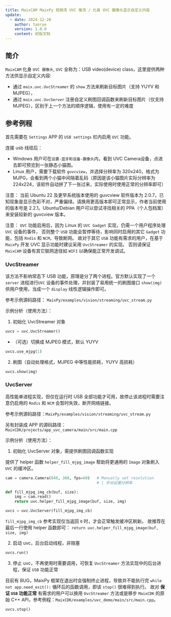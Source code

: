 ```yaml
---
title: MaixCAM MaixPy 视频流 UVC 推流 / 化身 UVC 摄像头显示自定义内容
update:
  - date: 2024-12-20
    author: taorye
    version: 1.0.0
    content: 初版文档
---
```


## 简介

`MaixCAM` 化身 `UVC 摄像头`, `UVC` 全称为：USB video(device) class，这里提供两种方法供显示自定义内容:

- 通过 `maix.uvc.UvcStreamer` 的 `show` 方法来刷新目标图片（支持 YUYV 和 MJPEG），
- 通过 `maix.uvc.UvcServer` 注册自定义刷图回调函数来刷新目标图片（仅支持 MJPEG），区别于上一个方法的顺序逻辑，使用有一定的难度

## 参考例程

首先需要在 `Settings` APP 的 `USB settings` 栏内启用 `UVC` 功能。

连接 usb 线缆后：

- Windows 用户可在`设置-蓝牙和设备-摄像头`内，看到 UVC Camera设备，点进去即可预览到一张静态小猫图。
- Linux 用户，需要下载软件 `guvcview`，并选择分辨率为 320x240，格式为 MJPG，会看到两个小猫中间隔着乱码（原因是该小猫图片实际分辨率为 224x224，该软件自动拼了下一张过来，实际使用时使用正常的分辨率即可）

注意： 当前 Ubuntu 22 及更早系统版本使用的 guvcview 软件版本为 2.0.7，已知现象是显示色彩不对，严重偏绿。请换用更高版本即可正常显示，作者当前使用的版本号是 2.2.1。Ubuntu/Debian 用户可以尝试寻找相关的 PPA（个人包档案）来安装较新的 guvcview 版本。

注意： `UVC` 功能启用后，因为 Linux 的 `UVC Gadget` 实现，仍需一个用户程序处理 `UVC` 设备的事件，
否则整个 `USB` 功能会暂停等待，影响同时启用的其它 `Gadget` 功能，包括 `Rndis` 和 `NCM`，导致断网。
故对于其它 `USB` 功能有需求的用户，在基于 `MaixPy` 开发 UVC 显示功能时建议采用 `UvcStreamer` 的实现。
否则请保证 `MaixCAM` 设备有其它联网途径如 `WIFI` 以确保能正常开发调试。

### UvcStreamer

该方法不影响常态下 USB 功能，原理是分了两个进程。官方默认实现了一个 `server` 进程进行`UVC` 设备的事件处理，并封装了易用统一的刷图接口 `show(img)` 供用户使用，当成一个 `display` 线性逻辑操作即可。

参考示例源码路径： `MaixPy/examples/vision/streaming/uvc_stream.py`

示例分析（使用方法）：

1. 初始化 UvcStreamer 对象

```python
uvcs = uvc.UvcStreamer()
```

- （可选）切换成 MJPEG 模式，默认 YUYV

```python
uvcs.use_mjpg(1)
```

2. 刷图（自动处理格式，MJPEG 中等性能损耗，YUYV 高损耗）

```python
uvcs.show(img)
```


### UvcServer

高性能单进程实现，但仅在运行时 USB 全部功能才可用，故停止该进程时需要注意仍启用的 `Rndis` 和 `NCM` 会暂时失效，断开网络链接。

参考示例源码路径：`MaixPy/examples/vision/streaming/uvc_stream.py`

另有封装成 APP 的源码路径：`MaixCDK/projects/app_uvc_camera/main/src/main.cpp`

示例分析（使用方法）：

1. 初始化 UvcServer 对象，需提供刷图回调函数实现

提供了 helper 函数 `helper_fill_mjpg_image` 帮助将更通用的 `Image` 对象刷入 `UVC` 的缓冲区。

```python
cam = camera.Camera(640, 360, fps=60)   # Manually set resolution
                                        # | 手动设置分辨率

def fill_mjpg_img_cb(buf, size):
    img = cam.read()
    return uvc.helper_fill_mjpg_image(buf, size, img)

uvcs = uvc.UvcServer(fill_mjpg_img_cb)
```
`fill_mjpg_img_cb` 参考实现仅当返回 `0` 时，才会正常触发缓冲区刷新。
故推荐在最后一行使用 helper 函数即可：
`return uvc.helper_fill_mjpg_image(buf, size, img)`

2. 启动 uvc，后台启动线程，非阻塞

```python
uvcs.run()
```

3. 停止 uvc，不再使用时需要调用，可恢复 `UvcStreamer` 方法实现中的后台进程，保证 `USB` 功能正常

目前有 BUG，MaixPy 框架在退出时会强制终止进程，导致并不能执行完 `while not app.need_exit():` 循环后的函数调用，即该 `stop()` 很难得到执行。
故对 **保证 `USB` 功能正常** 有需求的用户可以换用 `UvcStreamer` 方法或是移步 `MaixCDK` 的原始 C++ API，参考例程：`MaixCDK/examples/uvc_demo/main/src/main.cpp`。

```python
uvcs.stop()
```
